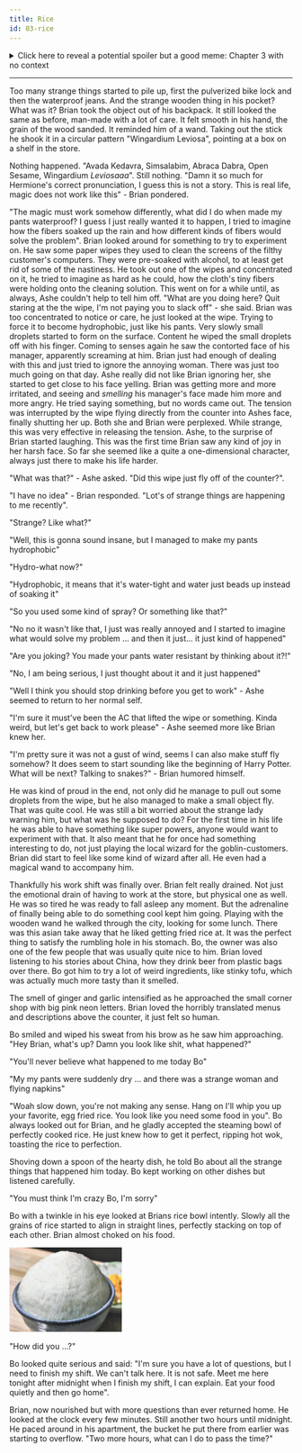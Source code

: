 ```yaml
---
title: Rice
id: 03-rice
---
```

<details>
  <summary>Click here to reveal a potential spoiler but a good meme: Chapter 3 with no context</summary>
  <img src="res/03/Chapter 3 No Context.png">
</details>

<hr>
Too many strange things started to pile up, first the pulverized bike lock and then the waterproof jeans. And the strange wooden thing in his pocket? What was it? Brian took the object out of his backpack. It still looked the same as before, man-made with a lot of care. It felt smooth in his hand, the grain of the wood sanded. It reminded him of a wand. Taking out the stick he shook it in a circular pattern "Wingardium Leviosa", pointing at a box on a shelf in the store.

Nothing happened. "Avada Kedavra, Simsalabim, Abraca Dabra, Open Sesame, Wingardium _Leviosaaa_". Still nothing. "Damn it so much for Hermione's correct pronunciation, I guess this is not a story. This is real life, magic does not work like this" - Brian pondered. 

"The magic must work somehow differently, what did I do when made my pants waterproof? I guess I just really wanted it to happen, I tried to imagine how the fibers soaked up the rain and how different kinds of fibers would solve the problem". Brian looked around for something to try to experiment on. He saw some paper wipes they used to clean the screens of the filthy customer's computers. They were pre-soaked with alcohol, to at least get rid of some of the nastiness. He took out one of the wipes and concentrated on it, he tried to imagine as hard as he could, how the cloth's tiny fibers were holding onto the cleaning solution. This went on for a while until, as always, Ashe couldn't help to tell him off.
"What are you doing here? Quit staring at the the wipe, I'm not paying you to slack off" - she said. Brian was too concentrated to notice or care, he just looked at the wipe. Trying to force it to become hydrophobic, just like his pants. Very slowly small droplets started to form on the surface. Content he wiped the small droplets off with his finger. Coming to senses again he saw the contorted face of his manager, apparently screaming at him. Brian just had enough of dealing with this and just tried to ignore the annoying woman. There was just too much going on that day. Ashe really did not like Brian ignoring her, she started to get close to his face yelling. Brian was getting more and more irritated, and seeing and _smelling_ his manager's face made him more and more angry. 
He tried saying something, but no words came out. The tension was interrupted by the wipe flying directly from the counter into Ashes face, finally shutting her up. 
Both she and Brian were perplexed. While strange, this was very effective in releasing the tension. Ashe, to the surprise of Brian started laughing. This was the first time Brian saw any kind of joy in her harsh face. So far she seemed like a quite a one-dimensional character, always just there to make his life harder. 

"What was that?" - Ashe asked. "Did this wipe just fly off of the counter?".

"I have no idea" - Brian responded. "Lot's of strange things are happening to me recently".

"Strange? Like what?"

"Well, this is gonna sound insane, but I managed to make my pants hydrophobic"

"Hydro-what now?"

"Hydrophobic, it means that it's water-tight and water just beads up instead of soaking it"

"So you used some kind of spray? Or something like that?"

"No no it wasn't like that, I just was really annoyed and I started to imagine what would solve my problem ... and then it just... it just kind of happened"

"Are you joking? You made your pants water resistant by thinking about it?!"

"No, I am being serious, I just thought about it and it just happened"

"Well I think you should stop drinking before you get to work" - Ashe seemed to return to her normal self.

"I'm sure it must've been the AC that lifted the wipe or something. Kinda weird, but let's get back to work please" - Ashe seemed more like Brian knew her.

"I'm pretty sure it was not a gust of wind, seems I can also make stuff fly somehow? It does seem to start sounding like the beginning of Harry Potter. What will be next? Talking to snakes?" - Brian humored himself.

He was kind of proud in the end, not only did he manage to pull out some droplets from the wipe, but he also managed to make a small object fly. That was quite cool. He was still a bit worried about the strange lady warning him, but what was he supposed to do? For the first time in his life he was able to have something like super powers, anyone would want to experiment with that. It also meant that he for once had something interesting to do, not just playing the local wizard for the goblin-customers.
Brian did start to feel like some kind of wizard after all. He even had a magical wand to accompany him.


Thankfully his work shift was finally over. Brian felt really drained. Not just the emotional drain of having to work at the store, but  physical one as well. He was so tired he was ready to fall asleep any moment. But the adrenaline of finally being able to do something cool kept him going. 
Playing with the wooden wand he walked through the city, looking for some lunch. There was this asian take away that he liked getting fried rice at. It was the perfect thing to satisfy the rumbling hole in his stomach. Bo, the owner was also one of the few people that was usually quite nice to him. Brian loved listening to his stories about China, how they drink beer from plastic bags over there. Bo got him to try a lot of weird ingredients, like stinky tofu, which was actually much more tasty than it smelled.

The smell of ginger and garlic intensified as he approached the small corner shop with big pink neon letters. Brian loved the horribly translated menus and descriptions above the counter, it just felt so human.

Bo smiled and wiped his sweat from his brow as he saw him approaching. "Hey Brian, what's up? Damn you look like shit, what happened?"

"You'll never believe what happened to me today Bo"

"My my pants were suddenly dry ... and there was a strange woman and flying napkins"

"Woah slow down, you're not making any sense. Hang on I'll whip you up your favorite, egg fried rice. You look like you need some food in you". Bo always looked out for Brian, and he gladly accepted the steaming bowl of perfectly cooked rice. He just knew how to get it perfect, ripping hot wok, toasting the rice to perfection.

Shoving down a spoon of the hearty dish, he told Bo about all the strange things that happened him today. Bo kept working on other dishes but listened carefully.

"You must think I'm crazy Bo, I'm sorry"

Bo with a twinkle in his eye looked at Brians rice bowl intently. Slowly all the grains of rice started to align in straight lines, perfectly stacking on top of each other. Brian almost choked on his food.

<img src="res/03/rice.jpeg" alt="rice" width="200"/>

"How did you ...?"

Bo looked quite serious and said: "I'm sure you have a lot of questions, but I need to finish my shift. We can't talk here. It is not safe. Meet me here tonight after midnight when I finish my shift, I can explain. Eat your food quietly and then go home".

Brian, now nourished but with more questions than ever returned home. He looked at the clock every few minutes. Still another two hours until midnight. He paced around in his apartment, the bucket he put there from earlier was starting to overflow.
"Two more hours, what can I do to pass the time?"